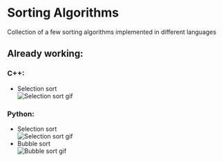 # Sorting Algorithms
Collection of a few sorting algorithms implemented in different languages  

## Already working:  
### C++:  
* Selection sort  
![Selection sort gif](https://upload.wikimedia.org/wikipedia/commons/b/b0/Selection_sort_animation.gif)  
### Python:  
* Selection sort  
![Selection sort gif](https://upload.wikimedia.org/wikipedia/commons/b/b0/Selection_sort_animation.gif)  
* Bubble sort  
![Bubble sort gif](https://upload.wikimedia.org/wikipedia/commons/c/c8/Bubble-sort-example-300px.gif)  

